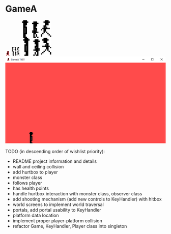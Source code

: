 # GameA

![Game Icon](https://github.com/NixonK/GameA/raw/master/res/preview_icon.png?raw=true? "Game Icon")
![Sprite Image](https://github.com/NixonK/GameA/raw/master/res/sprite.png?raw=true? "Player Sprite")
![Sprite Image Large](https://github.com/NixonK/GameA/raw/master/res/spriteL.bmp?raw=true? "Player Sprite, Large")
![Game Preview Animation](https://github.com/NixonK/GameA/raw/master/res/preview_animation.gif?raw=true? "Game Preview Animation")
<!---
![Game Preview](https://github.com/NixonK/GameA/raw/master/res/preview_screenshot.png?raw=true? "Game Preview")
-->

TODO (in descending order of wishlist priority): 
* README project information and details
* wall and ceiling collision
* add hurtbox to player
* monster class
 * follows player
 * has health points 
* handle hurtbox interaction with monster class, observer class
* add shooting mechanism (add new controls to KeyHandler) with hitbox
* world screens to implement world traversal
 * portals, add portal usability to KeyHandler
* platform data location
 * implement proper player-platform collision 
* refactor Game, KeyHandler, Player class into singleton
